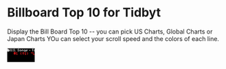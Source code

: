 # Billboard Top 10 for Tidbyt

Display the Bill Board Top 10 -- you can pick US Charts, Global Charts or Japan Charts
YOu can select your scroll speed and the colors of each line.

![Billboard Top 10 for Tidbyt](billboardtop10.webp)

